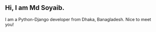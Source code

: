 <h2>Hi, I am Md Soyaib.</h2>
I am a Python-Django developer from Dhaka, Banagladesh.
Nice to meet you!
